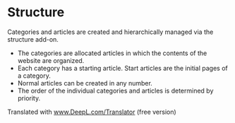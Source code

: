 # Structure

Categories and articles are created and hierarchically managed via the structure add-on.

- The categories are allocated articles in which the contents of the website are organized. 
- Each category has a starting article. Start articles are the initial pages of a category. 
- Normal articles can be created in any number. 
- The order of the individual categories and articles is determined by priority.

Translated with www.DeepL.com/Translator (free version)

